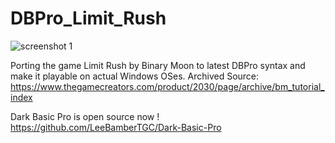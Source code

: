 # DBPro_Limit_Rush

![screenshot 1](https://cloud.githubusercontent.com/assets/1466920/13039778/d39d5cd8-d3a3-11e5-9726-b673a2dc23a1.png)

Porting the game Limit Rush by Binary Moon to latest DBPro syntax and make it playable on actual Windows OSes.
Archived Source: https://www.thegamecreators.com/product/2030/page/archive/bm_tutorial_index

Dark Basic Pro is open source now !
https://github.com/LeeBamberTGC/Dark-Basic-Pro


